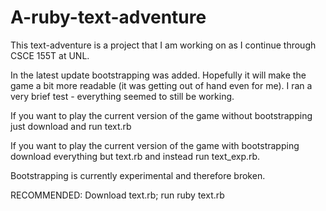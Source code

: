 # A-ruby-text-adventure

This text-adventure is a project that I am working on as I continue through CSCE 155T at UNL.

In the latest update bootstrapping was added. Hopefully it will make the game a bit more readable (it was getting out of hand even for me). I ran a very brief test - everything seemed to still be working. 

If you want to play the current version of the game without bootstrapping just download and run text.rb

If you want to play the current version of the game with bootstrapping download everything but text.rb and instead run text_exp.rb.

Bootstrapping is currently experimental and therefore broken. 

RECOMMENDED: Download text.rb; run ruby text.rb
